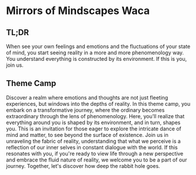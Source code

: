 # Mirrors of Mindscapes Waca
## TL;DR
When see your own feelings and emotions and the fluctuations of your state of mind, you start seeing reality in a more and more phenomenology way. You understand everything is constructed by its environment. 
If this is you, join us.
## Theme Camp

Discover a realm where emotions and thoughts are not just fleeting experiences, but windows into the depths of reality. In this theme camp, you embark on a transformative journey, where the ordinary becomes extraordinary through the lens of phenomenology. Here, you'll realize that everything around you is shaped by its environment, and in turn, shapes you.
This is an invitation for those eager to explore the intricate dance of mind and matter, to see beyond the surface of existence. Join us in unraveling the fabric of reality, understanding that what we perceive is a reflection of our inner selves in constant dialogue with the world.
If this resonates with you, if you're ready to view life through a new perspective and embrace the fluid nature of reality, we welcome you to be a part of our journey. Together, let's discover how deep the rabbit hole goes.
